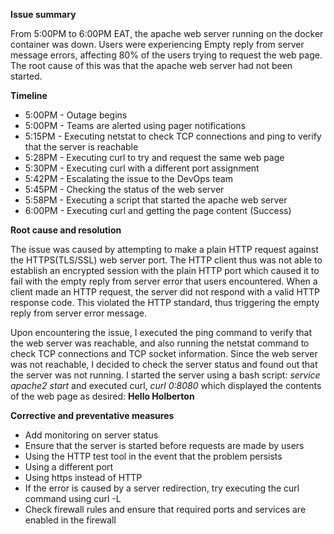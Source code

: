 **Issue summary**

From 5:00PM to 6:00PM EAT, the apache web server running on the docker container was down. Users were experiencing
Empty reply from server message errors, affecting 80% of the users trying to request the web page. The
root cause of this was that the apache web server had not been started.

**Timeline**

* 5:00PM - Outage begins
* 5:00PM - Teams are alerted using pager notifications
* 5:15PM - Executing netstat to check TCP connections and ping to verify that the server is reachable
* 5:28PM - Executing curl to try and request the same web page
* 5:30PM - Executing curl with a different port assignment
* 5:42PM - Escalating the issue to the DevOps team
* 5:45PM - Checking the status of the web server
* 5:58PM - Executing a script that started the apache web server
* 6:00PM - Executing curl and getting the page content (Success)

**Root cause and resolution**

The issue was caused by attempting to make a plain HTTP request against the HTTPS(TLS/SSL) web server port.
The HTTP client thus was not able to establish an encrypted session with the plain HTTP port which caused
it to fail with the empty reply from server error that users encountered. When a client made an HTTP
request, the server did not respond with a valid HTTP response code. This violated the HTTP standard, thus
triggering the empty reply from server error message.

Upon encountering the issue, I executed the ping command to verify that the web server was reachable, and
also running the netstat command to check TCP connections and TCP socket information. Since the web server
was not reachable, I decided to check the server status and found out that the server was not running.
I started the server using a bash script:
  _service apache2 start_
and executed curl,
  _curl 0:8080_
which displayed the contents of the web page as desired:
**Hello Holberton**

**Corrective and preventative measures**

* Add monitoring on server status
* Ensure that the server is started before requests are made by users
* Using the HTTP test tool in the event that the problem persists
* Using a different port
* Using https instead of HTTP
* If the error is caused by a server redirection, try executing the curl command using curl -L
* Check firewall rules and ensure that required ports and services are enabled in the firewall
